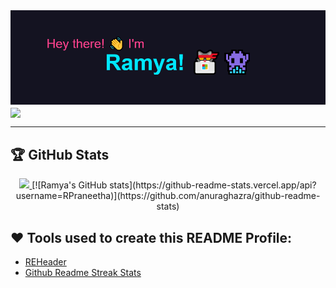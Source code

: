 <img src="https://github.com/RPraneetha/RPraneetha/blob/6d62738cf1ab5af5ed69241fb4aa653f10ea6cb7/header.png">


<!--
**RPraneetha/RPraneetha** is a ✨ _special_ ✨ repository because its `README.md` (this file) appears on your GitHub profile.

Here are some ideas to get you started:

- 🔭 I’m currently working on ...
- 🌱 I’m currently learning ...
- 👯 I’m looking to collaborate on ...
- 🤔 I’m looking for help with ...
- 💬 Ask me about ...
- 📫 How to reach me: ...
- 😄 Pronouns: ...
- ⚡ Fun fact: ...
-->

<img align='center' src='https://media.giphy.com/media/bcKmIWkUMCjVm/giphy.gif' width='200"'>

---
## 🏆 GitHub Stats

<p align="center">
  <a href="https://git.io/streak-stats">
    <img src="http://github-readme-streak-stats.herokuapp.com?user=RPraneetha&theme=radical&dates=F8D847&currStreakNum=00E7FF&currStreakLabel=00E7FF&border=7B75CC">
  </a>
  [![Ramya's GitHub stats](https://github-readme-stats.vercel.app/api?username=RPraneetha)](https://github.com/anuraghazra/github-readme-stats)

</p>


## :heart: Tools used to create this README Profile:

- [REHeader](https://github.com/khalby786/REHeader) 
- [Github Readme Streak Stats](https://github.com/DenverCoder1/github-readme-streak-stats)
